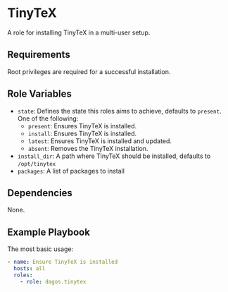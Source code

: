 # TinyTeX

A role for installing TinyTeX in a multi-user setup.

## Requirements

Root privileges are required for a successful installation.

## Role Variables

* `state`: Defines the state this roles aims to achieve, defaults to `present`. One of the following:
  * `present`: Ensures TinyTeX is installed.
  * `install`: Ensures TinyTeX is installed.
  * `latest`: Ensures TinyTeX is installed and updated.
  * `absent`: Removes the TinyTeX installation.
* `install_dir`: A path where TinyTeX should be installed, defaults to `/opt/tinytex`
* `packages`: A list of packages to install

## Dependencies

None.

## Example Playbook

The most basic usage:

```yaml
- name: Ensure TinyTeX is installed
  hosts: all
  roles:
    - role: dagos.tinytex
```

